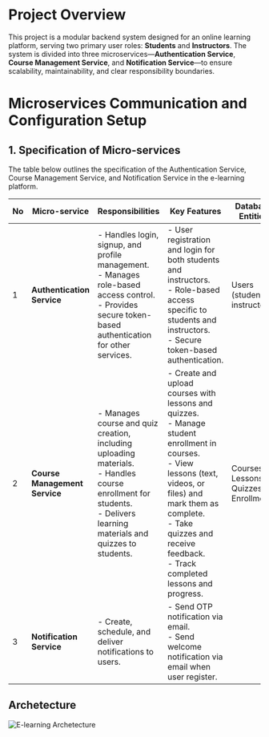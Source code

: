 # **Project Overview**

This project is a modular backend system designed for an online learning platform, serving two primary user roles: **Students** and **Instructors**. The system is divided into three microservices—**Authentication Service**, **Course Management Service**, and **Notification Service**—to ensure scalability, maintainability, and clear responsibility boundaries.

# Microservices Communication and Configuration Setup  

## 1. Specification of Micro-services

The table below outlines the specification of the Authentication Service, Course Management Service, and Notification Service in the e-learning platform.

| **No** | **Micro-service**            | **Responsibilities**                                                                 | **Key Features**                                                                                      | **Database Entities**                                                    | **APIs**                                                                                   |
|--------|------------------------------|--------------------------------------------------------------------------------------|------------------------------------------------------------------------------------------------------|----------------------------------------------------------------------------|--------------------------------------------------------------------------------------------|
| 1      | **Authentication Service**    | - Handles login, signup, and profile management.<br>- Manages role-based access control.<br>- Provides secure token-based authentication for other services. | - User registration and login for both students and instructors.<br>- Role-based access specific to students and instructors.<br>- Secure token-based authentication. | Users (students, instructors)                                              | POST /api/users/register: Register new user.<br>POST /api/users/login: User login.<br>GET /api/users/get_me: Retrieve user profile.<br>GET /api/users/verify-token: Token validation. |
| 2      | **Course Management Service** | - Manages course and quiz creation, including uploading materials.<br>- Handles course enrollment for students.<br>- Delivers learning materials and quizzes to students. | - Create and upload courses with lessons and quizzes.<br>- Manage student enrollment in courses.<br>- View lessons (text, videos, or files) and mark them as complete.<br>- Take quizzes and receive feedback.<br>- Track completed lessons and progress. | Courses, Lessons, Quizzes, Enrollments                       | POST /api/courses: Create new course.<br>POST /api/courses/enroll: Enroll in a course.<br>GET /api/courses/{courseId}: Get course details.<br>GET /api/courses/lessons: Retrieve lessons for a course.<br>POST /api/course/quizzes : Create a quiz for a lesson.<br>GET /api/course/quizzes/{quizId}/: Get quiz by id. |
| 3      | **Notification Service**      | - Create, schedule, and deliver notifications to users.                              | - Send OTP notification via email.<br>- Send welcome notification via email when user register. |                                                               | |                                               |

## Archetecture

![E-learning Archetecture](e-learning.png)

